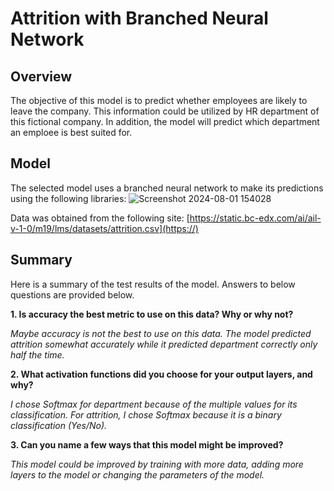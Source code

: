 # Attrition with Branched Neural Network

## Overview
The objective of this model is to predict whether employees are likely to leave the company.  This information could be utilized by HR department of this fictional company.  In addition, the model will predict which department an emploee is best suited for.  

## Model
The selected model uses a branched neural network to make its predictions using the following libraries:
![Screenshot 2024-08-01 154028](https://github.com/user-attachments/assets/334deea1-5937-4f50-abb9-892c77ab198d)

Data was obtained from the following site:
 [https://static.bc-edx.com/ai/ail-v-1-0/m19/lms/datasets/attrition.csv](https://)


## Summary
Here is a summary of the test results of the model.  Answers to below questions are provided below.

**1. Is accuracy the best metric to use on this data? Why or why not?**
   
*Maybe accuracy is not the best to use on this data.  The model predicted 
attrition somewhat accurately while it predicted department correctly only
half the time.*

**2. What activation functions did you choose for your output layers, and why?**
   
*I chose Softmax for department because of the multiple values for its 
classification.  For attrition, I chose Softmax because it is a binary
classification (Yes/No).*

**3. Can you name a few ways that this model might be improved?**
   
*This model could be improved by training with more data, adding more layers
to the model or changing the parameters of the model.*

